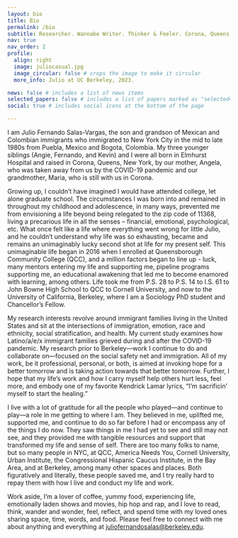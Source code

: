 ```yaml
---
layout: bio
title: Bio
permalink: /bio
subtitle: Researcher. Wannabe Writer. Thinker & Feeler. Corona, Queens, Boy.
nav: true
nav_order: 2
profile:
  align: right
  image: juliocasual.jpg
  image_circular: false # crops the image to make it circular
  more_info: Julio at UC Berkeley, 2023.

news: false # includes a list of news items
selected_papers: false # includes a list of papers marked as "selected={true}"
social: true # includes social icons at the bottom of the page

---
```


I am Julio Fernando Salas-Vargas, the son and grandson of Mexican and Colombian immigrants who immigrated to New York City in the mid to late 1980s from Puebla, Mexico and Bogota, Colombia. My three younger siblings (Angie, Fernando, and Kevin) and I were all born in Elmhurst Hospital and raised in Corona, Queens, New York, by our mother, Angela, who was taken away from us by the COVID-19 pandemic and our grandmother, Maria, who is still with us in Corona.

Growing up, I couldn’t have imagined I would have attended college, let alone graduate school. The circumstances I was born into and remained in throughout my childhood and adolescence, in many ways, prevented me from envisioning a life beyond being relegated to the zip code of 11368, living a precarious life in all the senses – financial, emotional, psychological, etc. What once felt like a life where everything went wrong for little Julio, and he couldn’t understand why life was so exhausting, became and remains an unimaginably lucky second shot at life for my present self. This unimaginable life began in 2016 when I enrolled at Queensborough Community College (QCC), and a million factors began to line up - luck, many mentors entering my life and supporting me, pipeline programs supporting me, an educational awakening that led me to become enamored with learning, among others. Life took me from P.S. 28 to P.S. 14 to I.S. 61 to John Bowne High School to QCC to Cornell University, and now to the University of California, Berkeley, where I am a Sociology PhD student and Chancellor’s Fellow.

My research interests revolve around immigrant families living in the United States and sit at the intersections of immigration, emotion, race and ethnicity, social stratification, and health. My current study examines how Latino/a/e/x immigrant families grieved during and after the COVID-19 pandemic. My research prior to Berkeley—work I continue to do and collaborate on—focused on the social safety net and immigration. All of my work, be it professional, personal, or both, is aimed at invoking hope for a better tomorrow and is taking action towards that better tomorrow. Further, I hope that my life’s work and how I carry myself help others hurt less, feel more, and embody one of my favorite Kendrick Lamar lyrics, “I’m sacrificin’ myself to start the healing.”

I live with a lot of gratitude for all the people who played—and continue to play—a role in me getting to where I am. They believed in me, uplifted me, supported me, and continue to do so far before I had or encompass any of the things I do now. They saw things in me I had yet to see and still may not see, and they provided me with tangible resources and support that transformed my life and sense of self. There are too many folks to name, but so many people in NYC, at QCC, America Needs You, Cornell University, Urban Institute, the Congressional Hispanic Caucus Institute, in the Bay Area, and at Berkeley, among many other spaces and places. Both figuratively and literally, these people saved me, and I try really hard to repay them with how I live and conduct my life and work.

Work aside, I’m a lover of coffee, yummy food, experiencing life, emotionally laden shows and movies, hip hop and rap, and I love to read, think, wander and wonder, feel, reflect, and spend time with my loved ones sharing space, time, words, and food. Please feel free to connect with me about anything and everything at [juliofernandosalas@berkeley.edu](mailto:juliofernandosalas@berkeley.edu).


